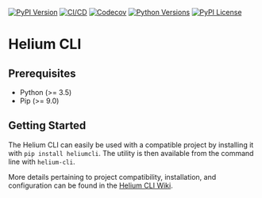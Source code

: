 [![PyPI Version](https://badge.fury.io/py/heliumcli.svg)](https://badge.fury.io/py/heliumcli)
[![CI/CD](https://github.com/heliumedu/heliumcli/workflows/CI/CD/badge.svg)](https://github.com/heliumedu/heliumcli/actions?query=workflow%3ACI%2FCD)
[![Codecov](https://codecov.io/gh/HeliumEdu/heliumcli/branch/main/graph/badge.svg)](https://codecov.io/gh/HeliumEdu/heliumcli)
[![Python Versions](https://img.shields.io/pypi/pyversions/heliumcli.svg)](https://pypi.org/project/heliumcli/)
[![PyPI License](https://img.shields.io/pypi/l/heliumcli.svg)](https://pypi.org/project/heliumcli/)

# Helium CLI

## Prerequisites

- Python (>= 3.5)
- Pip (>= 9.0)

## Getting Started

The Helium CLI can easily be used with a compatible project by installing it with `pip install heliumcli`. The utility
is then available from the command line with `helium-cli`.

More details pertaining to project compatibility, installation, and configuration can be found in the [Helium CLI Wiki](https://github.com/HeliumEdu/heliumcli/wiki).
